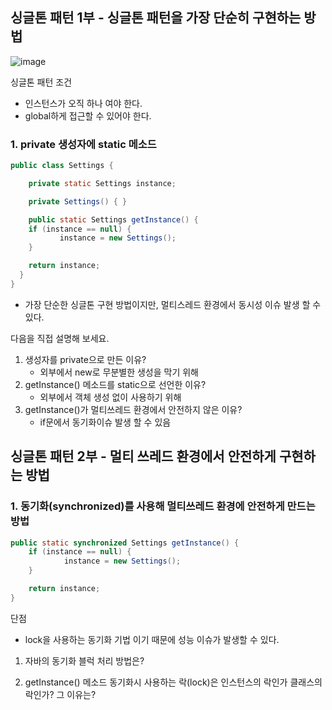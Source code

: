 ## 싱글톤 패턴 1부 - 싱글톤 패턴을 가장 단순히 구현하는 방법

![image](https://user-images.githubusercontent.com/70142711/218312119-c5d0dc9a-14a1-446b-9aa9-333cd3897eff.png)

싱글톤 패턴 조건 

- 인스턴스가 오직 하나 여야 한다.
- global하게 접근할 수 있어야 한다.

### 1. private 생성자에 static 메소드

```java
public class Settings {

	private static Settings instance;

	private Settings() { }

	public static Settings getInstance() {
	if (instance == null) {
		   instance = new Settings();
	}

	return instance;
  }
}
```

- 가장 단순한 싱글톤 구현 방법이지만, 멀티스레드 환경에서 동시성 이슈 발생 할 수있다.

다음을 직접 설명해 보세요.

1. 생성자를 private으로 만든 이유?
    - 외부에서 new로 무분별한 생성을 막기 위해
2. getInstance() 메소드를 static으로 선언한 이유?
    - 외부에서 객체 생성 없이 사용하기 위해
3. getInstance()가 멀티쓰레드 환경에서
안전하지 않은 이유?
    - if문에서 동기화이슈 발생 할 수 있음

## 싱글톤 패턴 2부 - 멀티 쓰레드 환경에서 안전하게 구현하는 방법

### 1. 동기화(synchronized)를 사용해 멀티쓰레드 환경에 안전하게 만드는 방법

```java
public static synchronized Settings getInstance() {
	if (instance == null) {
			instance = new Settings();
	}

	return instance;
}
```

단점

- lock을 사용하는 동기화 기법 이기 때문에 성능 이슈가 발생할 수 있다.

1. 자바의 동기화 블럭 처리 방법은?

2. getInstance() 메소드 동기화시 사용하는 락(lock)은 인스턴스의 락인가 클래스의 락인가?
그 이유는?
